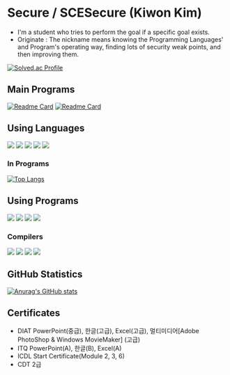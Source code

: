# Secure / SCESecure (Kiwon Kim)

* I'm a student who tries to perform the goal if a specific goal exists.
* Originate : The nickname means knowing the Programming Languages' and Program's operating way, finding lots of security weak points, and then improving them.

[![Solved.ac Profile](http://mazassumnida.wtf/api/v2/generate_badge?boj=SCESecure)](https://solved.ac/scesecure)

## Main Programs  
[![Readme Card](https://github-readme-stats.vercel.app/api/pin/?username=SCESecure&repo=S.Util&theme=dark&hide_border=true)](https://github.com/SCESecure/S.Util)
[![Readme Card](https://github-readme-stats.vercel.app/api/pin/?username=SCESecure&repo=S.I-School_Information-&theme=dark&hide_border=true)](https://github.com/SCESecure/S.I-School_Information-)

## Using Languages
<p align='left'>
  <img src="https://img.shields.io/badge/C-A8B9CC?style=flat-square&logo=C&logoColor=white"/>
  <img src="https://img.shields.io/badge/Python-3776AB?style=flat-square&logo=Python&logoColor=white"/>
  <img src="https://img.shields.io/badge/Java-007396?style=flat-square&logo=Java&logoColor=white"/>
  <img src="https://img.shields.io/badge/HTML5-E34F26?style=flat-square&logo=HTML5&logoColor=white"/>
  <img src="https://img.shields.io/badge/CSS3-1572B6?style=flat-square&logo=CSS3&logoColor=white"/>
</p>

### In Programs
[![Top Langs](https://github-readme-stats.vercel.app/api/top-langs/?username=SCESecure&langs_count=10&layout=compact&theme=dark)](https://github.com/jogilsang/SCESecure)

## Using Programs
<p align='left'>
  <img src="https://img.shields.io/badge/Microsoft PowerPoint-B7472A?style=flat-square&logo=MicrosoftPowerPoint&logoColor=white"/>
  <img src="https://img.shields.io/badge/Microsoft Excel-217346?style=flat-square&logo=Microsoft Excel&logoColor=white"/>
  <img src="https://img.shields.io/badge/Adobe PhotoShop-31A8FF?style=flat-square&logo=Adobe PhotoShop&logoColor=white"/>
  <img src="https://img.shields.io/badge/Synology-B5B5B6?style=flat-square&logo=Synology&logoColor=white"/>
</p>

### Compilers
<p align='left'>
  <img src="https://img.shields.io/badge/Visual Studio-5C2D91?style=flat-square&logo=Visual Studio&logoColor=white"/>
  <img src="https://img.shields.io/badge/Visual Studio Code-007ACC?style=flat-square&logo=Visual Studio Code&logoColor=white"/>
  <img src="https://img.shields.io/badge/IntelliJ IDEA-000000?style=flat-square&logo=IntelliJ IDEA&logoColor=white"/>
  <img src="https://img.shields.io/badge/PyCharm-000000?style=flat-square&logo=PyCharm&logoColor=white"/>
</p>

## GitHub Statistics 
[![Anurag's GitHub stats](https://github-readme-stats.vercel.app/api?username=SCESecure&hide=prs&count_private=true&include_all_commits=true&theme=dracula&hide_border=false)](https://github.com/SCESecure)

## Certificates
<ul>
  <li>DIAT PowerPoint(중급), 한글(고급), Excel(고급), 멀티미디어[Adobe PhotoShop & Windows MovieMaker] (고급)</li>
  <li>ITQ PowerPoint(A), 한글(B), Excel(A)</a></li>
  <li>ICDL Start Certificate(Module 2, 3, 6)</li>
  <li>CDT 2급</li>
</ul>
